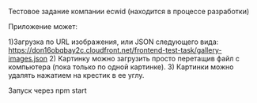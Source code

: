 Тестовое задание компании ecwid (находится в процессе разработки)

Приложение может:

  1)Загрузка по URL изображения, или JSON следующего вида:
https://don16obqbay2c.cloudfront.net/frontend-test-task/gallery-images.json
  2) Картинку можно загрузить просто перетащив файл с компьютера (пока только по одной картинке).
  3) Картинки можно удалять нажатием на крестик в ее углу.

Запуск через npm start
